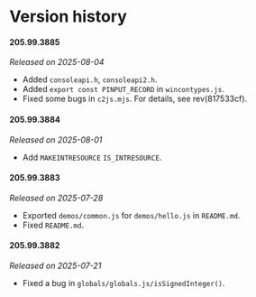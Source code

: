 # Version history

#### 205.99.3885

*Released on 2025-08-04*

- Added `consoleapi.h`, `consoleapi2.h`.
- Added `export const PINPUT_RECORD` in `wincontypes.js`.
- Fixed some bugs in `c2js.mjs`. For details, see rev(817533cf).

#### 205.99.3884

*Released on 2025-08-01*

- Add `MAKEINTRESOURCE` `IS_INTRESOURCE`.

#### 205.99.3883

*Released on 2025-07-28*

- Exported `demos/common.js` for `demos/hello.js` in `README.md`.
- Fixed `README.md`.

#### 205.99.3882

*Released on 2025-07-21*

- Fixed a bug in `globals/globals.js/isSignedInteger()`.
